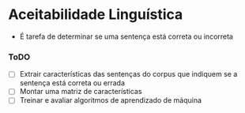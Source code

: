 # Aceitabilidade Linguística
- É tarefa de determinar se uma sentença está correta ou incorreta

### ToDO
- [ ] Extrair características das sentenças do corpus que indiquem se a sentença está correta ou errada
- [ ] Montar uma matriz de características
- [ ] Treinar e avaliar algoritmos de aprendizado de máquina